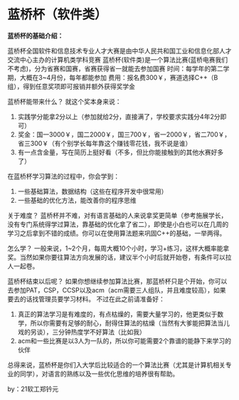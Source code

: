 # 蓝桥杯（软件类）

**蓝桥杯的基础介绍：**

蓝桥杯全国软件和信息技术专业人才大赛是由中华人民共和国工业和信息化部人才交流中心主办的计算机类学科竞赛
蓝桥杯(软件类)是一个算法比赛(蓝桥电赛我们不考虑)，分为省赛和国赛，省赛获得省一就能去参加国赛
时间：每学年的第二学期，大概在3~4月份，每年都能参加
费用：报名费300￥，赛道选择C++（B组），得到任意奖项即可报销并额外获得奖学金

蓝桥杯能带来什么？
就这个奖本身来说：
1.  实践学分能拿2分以上（参加就给2分，直接满了，学校要求实践分4年2分即可） 
2.  奖金：国一3000￥，国二2000￥，国三700￥，省一2000￥，省二700￥，省三300￥（有个别学长每年靠这个赚钱零花钱，我不说是谁） 
3.  有一点含金量，写在简历上挺好看（不多，但比你能接触到的其他水赛好多了） 

在蓝桥杯学习算法的过程中，你会学到：
1.  一些基础算法，数据结构（这些在程序开发中很常用） 
2.  一些基础的优化方法，能改善你的程序思维 

关于难度？
蓝桥杯并不难，对有语言基础的人来说拿奖更简单（参考施展学长，没有专门系统得学过算法，靠基础的优化拿了省二），即使是小白也可以在几周的学习之后拿到不错的成绩。你可以在使用算法题来巩固C++的基础，一举两得。

怎么学？
一般来说，1~2个月，每周大概10个小时，学习+练习，这样大概率能拿奖。当然如果你要往算法方向发展的话，建议半个小时后就开始卷，有条件可以拉人一起卷。

蓝桥杯结束以后呢？
如果你想继续参加算法比赛，那蓝桥杯只是个开始，你可以去参加PAT，CSP，CCSP以及acm（acm需要三人组队，并且难度较高），如果要去的话找管理员要学习材料。
不过在此之前请准备好：
1.  真正的算法学习是有难度的，有点枯燥的，需要大量学习的，他更类似于数学，所以你需要有足够的耐心，耐得住算法的枯燥（当然有大爹能把算法当儿戏的另谈），三分钟热度学不好算法（比如我） 
2.  acm和一些比赛是以3人为一队的，所以你可能需要2个靠谱的能静下来学习的伙伴 


总得来说，蓝桥杯是你们入大学后比较适合的一个算法比赛（尤其是计算机相关专业的同学），对语言的熟练以及一些优化思维的培养很有帮助。

by：21软工郑钤元